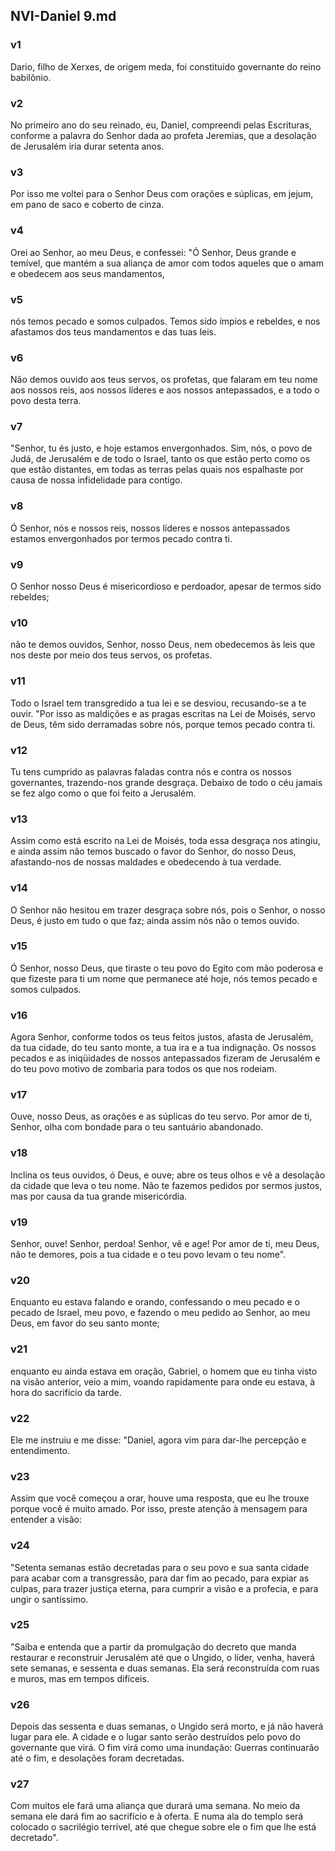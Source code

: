 ## NVI-Daniel 9.md
### v1
 Dario, filho de Xerxes, de origem meda, foi constituído governante do reino babilônio.
### v2
 No primeiro ano do seu reinado, eu, Daniel, compreendi pelas Escrituras, conforme a palavra do Senhor dada ao profeta Jeremias, que a desolação de Jerusalém iria durar setenta anos.
### v3
 Por isso me voltei para o Senhor Deus com orações e súplicas, em jejum, em pano de saco e coberto de cinza.
### v4
 Orei ao Senhor, ao meu Deus, e confessei: "Ó Senhor, Deus grande e temível, que mantém a sua aliança de amor com todos aqueles que o amam e obedecem aos seus mandamentos,
### v5
 nós temos pecado e somos culpados. Temos sido ímpios e rebeldes, e nos afastamos dos teus mandamentos e das tuas leis.
### v6
 Não demos ouvido aos teus servos, os profetas, que falaram em teu nome aos nossos reis, aos nossos líderes e aos nossos antepassados, e a todo o povo desta terra.
### v7
 "Senhor, tu és justo, e hoje estamos envergonhados. Sim, nós, o povo de Judá, de Jerusalém e de todo o Israel, tanto os que estão perto como os que estão distantes, em todas as terras pelas quais nos espalhaste por causa de nossa infidelidade para contigo.
### v8
 Ó Senhor, nós e nossos reis, nossos líderes e nossos antepassados estamos envergonhados por termos pecado contra ti.
### v9
 O Senhor nosso Deus é misericordioso e perdoador, apesar de termos sido rebeldes;
### v10
 não te demos ouvidos, Senhor, nosso Deus, nem obedecemos às leis que nos deste por meio dos teus servos, os profetas.
### v11
 Todo o Israel tem transgredido a tua lei e se desviou, recusando-se a te ouvir. "Por isso as maldições e as pragas escritas na Lei de Moisés, servo de Deus, têm sido derramadas sobre nós, porque temos pecado contra ti.
### v12
 Tu tens cumprido as palavras faladas contra nós e contra os nossos governantes, trazendo-nos grande desgraça. Debaixo de todo o céu jamais se fez algo como o que foi feito a Jerusalém.
### v13
 Assim como está escrito na Lei de Moisés, toda essa desgraça nos atingiu, e ainda assim não temos buscado o favor do Senhor, do nosso Deus, afastando-nos de nossas maldades e obedecendo à tua verdade.
### v14
 O Senhor não hesitou em trazer desgraça sobre nós, pois o Senhor, o nosso Deus, é justo em tudo o que faz; ainda assim nós não o temos ouvido.
### v15
 Ó Senhor, nosso Deus, que tiraste o teu povo do Egito com mão poderosa e que fizeste para ti um nome que permanece até hoje, nós temos pecado e somos culpados.
### v16
 Agora Senhor, conforme todos os teus feitos justos, afasta de Jerusalém, da tua cidade, do teu santo monte, a tua ira e a tua indignação. Os nossos pecados e as iniqüidades de nossos antepassados fizeram de Jerusalém e do teu povo motivo de zombaria para todos os que nos rodeiam.
### v17
 Ouve, nosso Deus, as orações e as súplicas do teu servo. Por amor de ti, Senhor, olha com bondade para o teu santuário abandonado.
### v18
 Inclina os teus ouvidos, ó Deus, e ouve; abre os teus olhos e vê a desolação da cidade que leva o teu nome. Não te fazemos pedidos por sermos justos, mas por causa da tua grande misericórdia.
### v19
 Senhor, ouve! Senhor, perdoa! Senhor, vê e age! Por amor de ti, meu Deus, não te demores, pois a tua cidade e o teu povo levam o teu nome".
### v20
 Enquanto eu estava falando e orando, confessando o meu pecado e o pecado de Israel, meu povo, e fazendo o meu pedido ao Senhor, ao meu Deus, em favor do seu santo monte;
### v21
 enquanto eu ainda estava em oração, Gabriel, o homem que eu tinha visto na visão anterior, veio a mim, voando rapidamente para onde eu estava, à hora do sacrifício da tarde.
### v22
 Ele me instruiu e me disse: "Daniel, agora vim para dar-lhe percepção e entendimento.
### v23
 Assim que você começou a orar, houve uma resposta, que eu lhe trouxe porque você é muito amado. Por isso, preste atenção à mensagem para entender a visão:
### v24
 "Setenta semanas estão decretadas para o seu povo e sua santa cidade para acabar com a transgressão, para dar fim ao pecado, para expiar as culpas, para trazer justiça eterna, para cumprir a visão e a profecia, e para ungir o santíssimo.
### v25
 "Saiba e entenda que a partir da promulgação do decreto que manda restaurar e reconstruir Jerusalém até que o Ungido, o líder, venha, haverá sete semanas, e sessenta e duas semanas. Ela será reconstruída com ruas e muros, mas em tempos difíceis.
### v26
 Depois das sessenta e duas semanas, o Ungido será morto, e já não haverá lugar para ele. A cidade e o lugar santo serão destruídos pelo povo do governante que virá. O fim virá como uma inundação: Guerras continuarão até o fim, e desolações foram decretadas.
### v27
 Com muitos ele fará uma aliança que durará uma semana. No meio da semana ele dará fim ao sacrifício e à oferta. E numa ala do templo será colocado o sacrilégio terrível, até que chegue sobre ele o fim que lhe está decretado".
